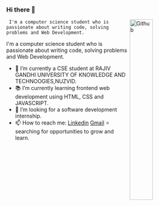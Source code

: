 ### Hi there 👋

<img width="35%" align="right" alt="Github" src="https://user-images.githubusercontent.com/48678280/88862734-4903af80-d201-11ea-968b-9c939d88a37c.gif" />

     I'm a computer science student who is passionate about writing code, solving problems and Web Development.
I'm a computer science student who is passionate about writing code, solving problems and Web Development.

- 🔭 I’m currently a CSE student at  RAJIV GANDHI UNIVERSITY OF KNOWLEDGE AND TECHNOOGIES,NUZVID.
- 📚 I’m currently learning  frontend web development using HTML, CSS and JAVASCRIPT.
- 👯 I’m looking for a software development internship. 
- 📫 How to reach me: [Linkedin](https://www.linkedin.com/in/bhavani-saladi-758373286) [Gmail](mailto:saladibhavani8@gmail.com)
⭐️ searching for opportunities to grow and learn.
